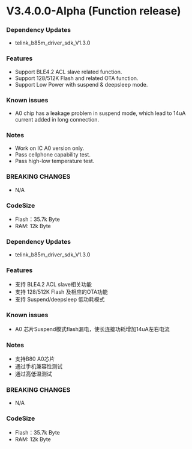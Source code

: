 # V3.4.0.0-Alpha (Function release)

### Dependency Updates
   * telink_b85m_driver_sdk_V1.3.0
### Features
   * Support BLE4.2 ACL slave related function.
   * Support 128/512K Flash and related OTA function.
   * Support Low Power with suspend & deepsleep mode.
### Known issues
   * A0 chip has a leakage problem in suspend mode, which lead to 14uA current added in long connection.
### Notes
   * Work on IC A0 version only.
   * Pass cellphone capability test.
   * Pass high-low temperature test.  

### BREAKING CHANGES
   * N/A

### CodeSize
   * Flash：35.7k Byte
   * RAM: 12k Byte

### Dependency Updates
   * telink_b85m_driver_sdk_V1.3.0
### Features
   * 支持 BLE4.2 ACL slave相关功能
   * 支持 128/512K Flash 及相应的OTA功能
   * 支持 Suspend/deepsleep 低功耗模式
### Known issues
   * A0 芯片Suspend模式flash漏电，使长连接功耗增加14uA左右电流
### Notes
   * 支持B80 A0芯片
   * 通过手机兼容性测试
   * 通过高低温测试

### BREAKING CHANGES
   * N/A

### CodeSize
   * Flash：35.7k Byte
   * RAM: 12k Byte